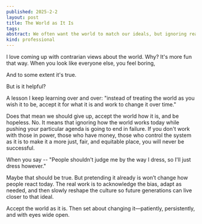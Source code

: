 ```yaml
---
published: 2025-2-2
layout: post
title: The World as It Is
tags:
abstract: We often want the world to match our ideals, but ignoring reality only leads to frustration. Lasting change comes from first accepting things as they are, then working patiently and persistently to shape a better future.
kind: professional
---
```


I love coming up with contrarian views about the world. Why? It's more fun that way. When you look like everyone else, you feel boring,

And to some extent it's true.

But is it helpful?

A lesson I keep learning over and over: "instead of treating the world as you wish it to be, accept it for what it is and work to change it over time."

Does that mean we should give up, accept the world how it is, and be hopeless. No. It means that ignoring how the world works today while pushing your particular agenda is going to end in failure. If you don't work with those in power, those who have money, those who control the system as it is to make it a more just, fair, and equitable place, you will never be successful.

When you say -- "People shouldn't judge me by the way I dress, so I'll just dress however."

Maybe that should be true. But pretending it already is won’t change how people react today. The real work is to acknowledge the bias, adapt as needed, and then slowly reshape the culture so future generations can live closer to that ideal.

Accept the world as it is. Then set about changing it—patiently, persistently, and with eyes wide open.
